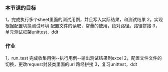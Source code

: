 ### 本节课的目标
1，完成执行多个sheet里面的测试用例，并且写入实际结果，和测试结果
2，实现根据配置切换测试环境 配置文件的读取，常量的使用，绝对路径。路径拼接
3，单元测试框架unittest，ddt

### 作业
1，run_test 完成收集用例--执行用例--输出测试结果到excel
2，配置文件文件的切换，更改request封装类里面的url 路经拼接
3，复习unittest，ddt